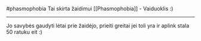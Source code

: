 #phasmophobia
Tai skirta žaidimui [[Phasmophobia]] - Vaiduoklis :)

---
Jo savybės gaudyti lėtai prie žaidėjo, prieiti greitai jei toli yra ir aplink stala 50 ratuku eit :)